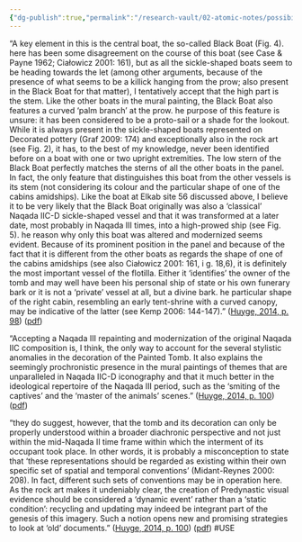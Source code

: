 ```yaml
---
{"dg-publish":true,"permalink":"/research-vault/02-atomic-notes/possibility-that-tomb-100-black-boat-was-originally-normal-and-then-updated-later/"}
---
```


“A key element in this is the central boat, the so-called Black Boat (Fig. 4). here has been some disagreement on the course of this boat (see Case & Payne 1962; Ciałowicz 2001: 161), but as all the sickle-shaped boats seem to be heading towards the let (among other arguments, because of the presence of what seems to be a killick hanging from the prow; also present in the Black Boat for that matter), I tentatively accept that the high part is the stem. Like the other boats in the mural painting, the Black Boat also features a curved ‘palm branch’ at the prow. he purpose of this feature is unsure: it has been considered to be a proto-sail or a shade for the lookout. While it is always present in the sickle-shaped boats represented on Decorated pottery (Graf 2009: 174) and exceptionally also in the rock art (see Fig. 2), it has, to the best of my knowledge, never been identified before on a boat with one or two upright extremities. The low stern of the Black Boat perfectly matches the sterns of all the other boats in the panel. In fact, the only feature that distinguishes this boat from the other vessels is its stem (not considering its colour and the particular shape of one of the cabins amidships). Like the boat at Elkab site 56 discussed above, I believe it to be very likely that the Black Boat originally was also a ‘classical’ Naqada IIC-D sickle-shaped vessel and that it was transformed at a later date, most probably in Naqada III times, into a high-prowed ship (see Fig. 5). he reason why only this boat was altered and modernized seems evident. Because of its prominent position in the panel and because of the fact that it is different from the other boats as regards the shape of one of the cabins amidships (see also Ciałowicz 2001: 161, i g. 18,6), it is definitely the most important vessel of the flotilla. Either it ‘identifies’ the owner of the tomb and may well have been his personal ship of state or his own funerary bark or it is not a ‘private’ vessel at all, but a divine bark. he particular shape of the right cabin, resembling an early tent-shrine with a curved canopy, may be indicative of the latter (see Kemp 2006: 144-147).” ([Huyge, 2014, p. 98](zotero://select/library/items/EYPX3L9X)) ([pdf](zotero://open-pdf/library/items/CU4GA9NI?page=7&annotation=VBM2TYHC))

“Accepting a Naqada III repainting and modernization of the original Naqada IIC composition is, I think, the only way to account for the several stylistic anomalies in the decoration of the Painted Tomb. It also explains the seemingly prochronistic presence in the mural paintings of themes that are unparalleled in Naqada IIC-D iconography and that it much better in the ideological repertoire of the Naqada III period, such as the ‘smiting of the captives’ and the ‘master of the animals’ scenes.” ([Huyge, 2014, p. 100](zotero://select/library/items/EYPX3L9X)) ([pdf](zotero://open-pdf/library/items/CU4GA9NI?page=9&annotation=C3AWVGVD))

“they do suggest, however, that the tomb and its decoration can only be properly understood within a broader diachronic perspective and not just within the mid-Naqada II time frame within which the interment of its occupant took place. In other words, it is probably a misconception to state that ‘these representations should be regarded as existing within their own specific set of spatial and temporal conventions’ (Midant-Reynes 2000: 208). In fact, different such sets of conventions may be in operation here. As the rock art makes it undeniably clear, the creation of Predynastic visual evidence should be considered a ‘dynamic event’ rather than a ‘static condition’: recycling and updating may indeed be integrant part of the genesis of this imagery. Such a notion opens new and promising strategies to look at ‘old’ documents.” ([Huyge, 2014, p. 100](zotero://select/library/items/EYPX3L9X)) ([pdf](zotero://open-pdf/library/items/CU4GA9NI?page=9&annotation=UGRRG6PE)) #USE